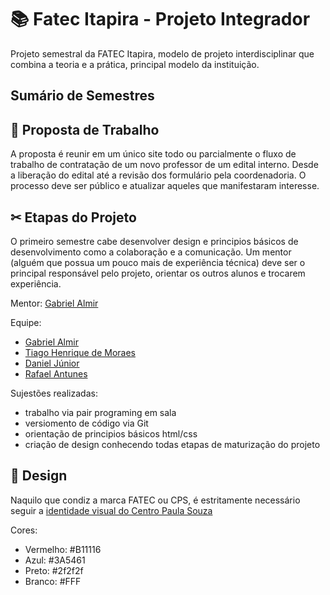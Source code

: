 # 📚 Fatec Itapira - Projeto Integrador

Projeto semestral da FATEC Itapira, modelo de projeto interdisciplinar
que combina a teoria e a prática, principal modelo da instituição.

## Sumário de Semestres

## 💭 Proposta de Trabalho

A proposta é reunir em um único site todo ou parcialmente
o fluxo de trabalho de contratação de um novo professor de um edital interno.
Desde a liberação do edital até a revisão dos formulário pela coordenadoria.
O processo deve ser público e atualizar aqueles que manifestaram interesse.

## ✂ Etapas do Projeto

O primeiro semestre cabe desenvolver design e principios básicos de desenvolvimento como a colaboração e a comunicação.
Um mentor (alguém que possua um pouco mais de experiência técnica) deve ser o principal
responsável pelo projeto, orientar os outros alunos e trocarem experiência.

Mentor: [Gabriel Almir](https://github.com/momentoalmir)

Equipe:

- [Gabriel Almir](https://github.com/momentoalmir)
- [Tiago Henrique de Moraes](https://github.com/TiagoKblo)
- [Daniel Júnior](https://github.com/Judoloko)
- [Rafael Antunes](https://github.com/RafaelAntunes2)

Sujestões realizadas:

- trabalho via pair programing em sala
- versiomento de código via Git
- orientação de principios básicos html/css
- criação de design conhecendo todas etapas de maturização do projeto

## 🎨 Design

Naquilo que condiz a marca FATEC ou CPS, é estritamente necessário seguir
a [identidade visual do Centro Paula Souza](https://bkpsitecpsnew.blob.core.windows.net/uploadsitecps/sites/1/2022/05/manual_centro_paula_souza_gestao2019_atualizado_mes05.pdf)

Cores:

- Vermelho: #B11116
- Azul: #3A5461
- Preto: #2f2f2f
- Branco: #FFF

